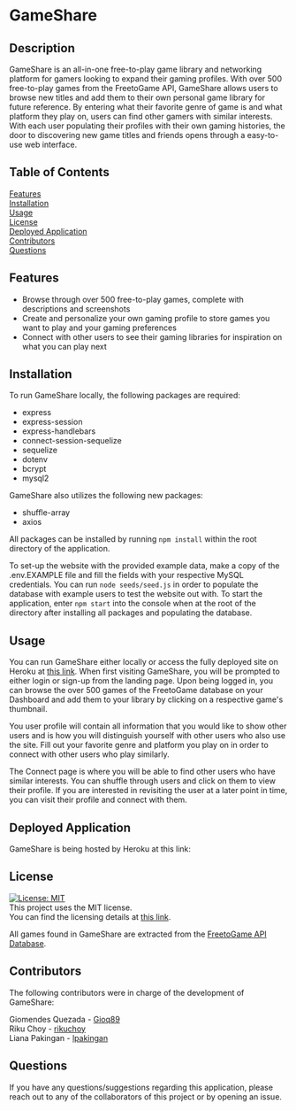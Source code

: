 # GameShare

  ## Description
  GameShare is an all-in-one free-to-play game library and networking platform for gamers looking to expand their gaming profiles. With over 500 free-to-play games from the FreetoGame API, GameShare allows users to browse new titles and add them to their own personal game library for future reference. By entering what their favorite genre of game is and what platform they play on, users can find other gamers with similar interests. With each user populating their profiles with their own gaming histories, the door to discovering new game titles and friends opens through a easy-to-use web interface. 

  ## Table of Contents
  [Features](#features)\
  [Installation](#installation)\
  [Usage](#usage)\
  [License](#license)\
  [Deployed Application](#deployed)\
  [Contributors](#contributors)\
  [Questions](#questions)

## Features <a name ='features'></a>
- Browse through over 500 free-to-play games, complete with descriptions and screenshots 
- Create and personalize your own gaming profile to store games you want to play and your gaming preferences
- Connect with other users to see their gaming libraries for inspiration on what you can play next

## Installation <a name ='installation'></a>
  To run GameShare locally, the following packages are required:
  - express
  - express-session
  - express-handlebars
  - connect-session-sequelize
  - sequelize
  - dotenv
  - bcrypt
  - mysql2

GameShare also utilizes the following new packages:
- shuffle-array
- axios

All packages can be installed by running ```npm install``` within the root directory of the application.

To set-up the website with the provided example data, make a copy of the .env.EXAMPLE file and fill the fields with your respective MySQL credentials. You can run ```node seeds/seed.js``` in order to populate the database with example users to test the website out with. To start the application, enter ```npm start``` into the console when at the root of the directory after installing all packages and populating the database. 

  ## Usage <a name ='usage'></a>
  You can run GameShare either locally or access the fully deployed site on Heroku at [this link](./public/assets/gameshare_demo.gif). When first visiting GameShare, you will be prompted to either login or sign-up from the landing page. Upon being logged in, you can browse the over 500 games of the FreetoGame database on your Dashboard and add them to your library by clicking on a respective game's thumbnail. 

  You user profile will contain all information that you would like to show other users and is how you will distinguish yourself with other users who also use the site. Fill out your favorite genre and platform you play on in order to connect with other users who play similarly. 

  The Connect page is where you will be able to find other users who have similar interests. You can shuffle through users and click on them to view their profile. If you are interested in revisiting the user at a later point in time, you can visit their profile and connect with them.

## Deployed Application <a name ='deployed'></a>
GameShare is being hosted by Heroku at this link: []()

  ## License <a name ='license'></a>
  [![License: MIT](https://img.shields.io/badge/License-MIT-yellow.svg)](https://opensource.org/licenses/MIT)\
  This project uses the MIT license.\
  You can find the licensing details at [this link](https://opensource.org/license/mit/).

  All games found in GameShare are extracted from the [FreetoGame API Database](https://www.freetogame.com/api-doc).

  ## Contributors <a name ='contributors'></a>
  The following contributors were in charge of the development of GameShare:

  Giomendes Quezada - [Gioq89](https://github.com/Gioq89)  
  Riku Choy - [rikuchoy](https://github.com/rikuchoy)  
  Liana Pakingan - [lpakingan](https://github.com/lpakingan)  

  ## Questions <a name ='questions'></a>
  If you have any questions/suggestions regarding this application, please reach out to any of the collaborators of this project or by opening an issue.

